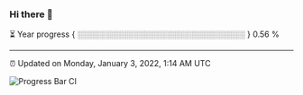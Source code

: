 ### Hi there 👋

⏳ Year progress { ░░░░░░░░░░░░░░░░░░░░░░░░░░░░░░ } 0.56 %

---

⏰ Updated on Monday, January 3, 2022, 1:14 AM UTC

![Progress Bar CI](https://github.com/arthurbuhl/arthurbuhl/workflows/Progress%20Bar%20CI/badge.svg)
